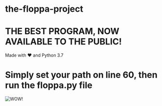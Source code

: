 # the-floppa-project
# THE BEST PROGRAM, NOW AVAILABLE TO THE PUBLIC!
Made with ❤ and Python 3.7
# Simply set your path on line 60, then run the floppa.py file


![WOW!](https://i.pinimg.com/474x/77/b4/ab/77b4ab2246bdf702cf8c4d4d9ac15c19.jpg)
